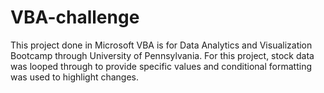 # VBA-challenge
This project done in Microsoft VBA is for Data Analytics and Visualization Bootcamp through University of Pennsylvania. For this project, stock data was looped through to provide specific values and conditional formatting was used to highlight changes.
